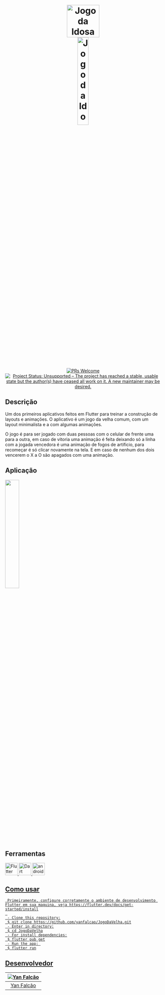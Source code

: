 <h1 align="center">
  <br>
  <img src="https://i.imgur.com/77zCrgh.png" alt="Jogo da Idosa" height="105" width="105">
  <br>
  <img src="https://i.imgur.com/n3w7UX4.png" alt="Jogo da Idosa" width="27%">
  <br>
</h1>

<p align="center">
  <a href="http://makeapullrequest.com">
    <img src="https://img.shields.io/badge/contribuition-welcome-brightgreen.svg" alt="PRs Welcome">
  </a>
<a href="https://www.repostatus.org/#unsupported"><img src="https://www.repostatus.org/badges/latest/unsupported.svg" alt="Project Status: Unsupported – The project has reached a stable, usable state but the author(s) have ceased all work on it. A new maintainer may be desired." /></a>  
</p>

## **Descrição**

Um dos primeiros aplicativos feitos em Flutter para treinar a construção de layouts e animações. O aplicativo é um jogo da velha comum, com um layout minimalista e a com algumas animações.

O jogo é para ser jogado com duas pessoas com o celular de frente uma para a outra, em caso de vitoria uma animação é feita deixando só a linha com a jogada vencedora é uma animação de fogos de artificio, para recomeçar é só clicar novamente na tela. E em caso de nenhum dos dois vencerem o X a O são apagados com uma animação.

## Aplicação

<img src="https://i.imgur.com/LsvgaAb.gif" width="30%"/>

## Ferramentas

<a href="https://flutter.dev/" target="_blank"> <img src="https://cdn.iconscout.com/icon/free/png-256/flutter-2038877-1720090.png" alt="Flutter" width="40" height="40"/> </a>
<a href="https://dart.dev/" target="_blank"> <img src="https://upload.wikimedia.org/wikipedia/commons/thumb/9/91/Dart-logo-icon.svg/2048px-Dart-logo-icon.svg.png" alt="Dart" width="40" height="40"/> </a> 
<a href="https://developer.android.com/studio" target="_blank"> <img src="https://upload.wikimedia.org/wikipedia/commons/thumb/e/e3/Android_Studio_Icon_%282014-2019%29.svg/1200px-Android_Studio_Icon_%282014-2019%29.svg.png" alt="androidStudio" width="40" height="40"/>

## Como usar

  ```
   Primeiramente, configure corretamente o ambiente de desenvolvimento Flutter em sua maquina, veja https://flutter.dev/docs/get-started/install
   
   - Clone this repository:
   $ git clone https://github.com/yanfalcao/JogoDaVelha.git
   - Enter in directory:
   $ cd JogoDaVelha
   - For install dependencies:
   $ flutter pub get
   - Run the app: 
   $ flutter run
  ```
  
## Desenvolvedor

| ![Yan Falcão](https://avatars.githubusercontent.com/u/33384608?s=150&u=e409234f3e92d08fdf5427560d3181c690ceb86f&v=4)|
|:---------------------:|
|  [Yan Falcão](https://github.com/yanfalcao/)   |
